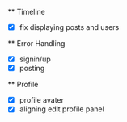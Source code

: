 ** Timeline

*[x] fix displaying posts and users

** Error Handling

*[x] signin/up
*[x] posting

** Profile

*[x] profile avater
*[x] aligning edit profile panel